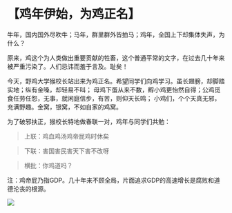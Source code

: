 # 【鸡年伊始，为鸡正名】

牛年，国内国外尽吹牛；马年，群里群外皆拍马；鸡年，全国上下却集体失声，为什么？

原来，鸡这个为人类做出重要贡献的牲畜，这个普通平常的文字，在过去几十年来被严重污染了。人们忌讳而羞于言及。耻矣！

今天，野鸡大学猴校长站出来为鸡正名。希望同学们向鸡学习。虽长翅膀，却脚踏实地；纵有金嗓，却轻易不叫；
母鸡下蛋从来不数，孵小鸡更怡然自得；公鸡觅食任劳任怨，无事，就闲庭信步，有苦，则仰天长鸣；
小鸡们，个个天真无邪，充满野趣。金窝，银窝，不如自家的鸡窝。

为了破邪扶正，猴校长特地做春联一对，鸡年与同学们共勉：

> 上联：鸡血鸡汤鸡帝屁鸡时休矣

> 下联：害国害民害天下害不改呀

> 横批：你鸡道吗？

注：鸡帝屁乃指GDP。几十年来不顾全局，片面追求GDP的高速增长是腐败和道德沦丧的根源。

![](07.png)